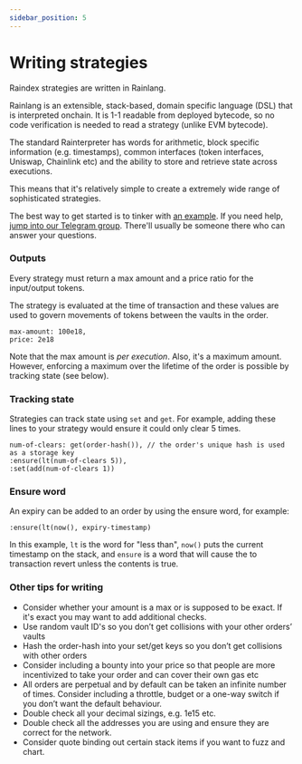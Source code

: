 ```yaml
---
sidebar_position: 5
---
```

# Writing strategies
Raindex strategies are written in Rainlang.

Rainlang is an extensible, stack-based, domain specific language (DSL) that is interpreted onchain. It is 1-1 readable from deployed bytecode, so no code verification is needed to read a strategy (unlike EVM bytecode).

The standard Rainterpreter has words for arithmetic, block specific information (e.g. timestamps), common interfaces (token interfaces, Uniswap, Chainlink etc) and the ability to store and retrieve state across executions.

This means that it's relatively simple to create a extremely wide range of sophisticated strategies.

The best way to get started is to tinker with [an example](./example-strats/1-examples.md). If you need help, [jump into our Telegram group](https://t.me/+w4mJbCT6IfI2YTU0). There'll usually be someone there who can answer your questions.

### Outputs
Every strategy must return a max amount and a price ratio for the input/output tokens.

The strategy is evaluated at the time of transaction and these values are used to govern movements of tokens between the vaults in the order.
```
max-amount: 100e18,
price: 2e18
```
Note that the max amount is _per execution_. Also, it's a maximum amount. However, enforcing a maximum over the lifetime of the order is possible by tracking state (see below).

### Tracking state
Strategies can track state using `set` and `get`. For example, adding these lines to your strategy would ensure it could only clear 5 times.
```
num-of-clears: get(order-hash()), // the order's unique hash is used as a storage key
:ensure(lt(num-of-clears 5)),
:set(add(num-of-clears 1))
```

### Ensure word
An expiry can be added to an order by using the ensure word, for example:
```
:ensure(lt(now(), expiry-timestamp)
```
In this example, `lt` is the word for "less than", `now()` puts the current timestamp on the stack, and `ensure` is a word that will cause the to transaction revert unless the contents is true.

### Other tips for writing 

- Consider whether your amount is a max or is supposed to be exact. If it's exact you may want to add additional checks.
- Use random vault ID's so you don’t get collisions with your other orders’ vaults
- Hash the order-hash into your set/get keys so you don’t get collisions with other orders
- Consider including a bounty into your price so that people are more incentivized to take your order and can cover their own gas etc
- All orders are perpetual and by default can be taken an infinite number of times. Consider including a throttle, budget or a one-way switch if you don’t want the default behaviour.
- Double check all your decimal sizings, e.g. 1e15 etc.
- Double check all the addresses you are using and ensure they are correct for the network.
- Consider quote binding out certain stack items if you want to fuzz and chart.
